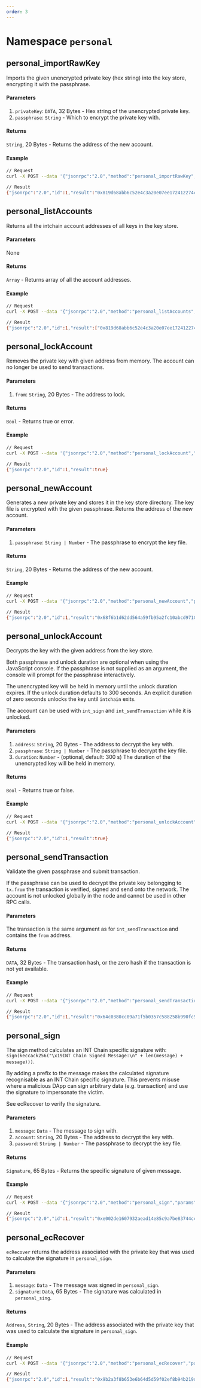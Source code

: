 ```yaml
---
order: 3
---
```


# Namespace `personal`

## personal_importRawKey

Imports the given unencrypted private key (hex string) into the key store,
encrypting it with the passphrase.

#### Parameters
1. `privateKey`: `DATA`, 32 Bytes - Hex string of the unencrypted private key.
2. `passphrase`: `String` - Which to encrypt the private key with.

#### Returns
`String`, 20 Bytes - Returns the address of the new account.

#### Example

```bash
// Request
curl -X POST --data '{"jsonrpc":"2.0","method":"personal_importRawKey","params":["85ce6cc31ab08feb27bb1......b9ac1bc4d0aeb7d6bccd4e", "intchain"],"id":1}' -H 'content-type: application/json;'

// Result
{"jsonrpc":"2.0","id":1,"result":"0x819d68abb6c52e4c3a20e07ee172412274c4d40b"}
```

## personal_listAccounts

Returns all the intchain account addresses of all keys
in the key store.

#### Parameters
None

#### Returns
`Array` - Returns array of all the account addresses.

#### Example

```bash
// Request
curl -X POST --data '{"jsonrpc":"2.0","method":"personal_listAccounts","params":[],"id":1}' -H 'content-type: application/json;'

// Result
{"jsonrpc":"2.0","id":1,"result":["0x819d68abb6c52e4c3a20e07ee172412274c4d40b","0x56db076b7d71d2b3a4fcabbe9df2d3a06e5611ec","0x68f6b1d62dd564a59fb95a2fc10abcd9710c05b1"]}
```

## personal_lockAccount

Removes the private key with given address from memory.
The account can no longer be used to send transactions.

#### Parameters
1. `from`: `String`, 20 Bytes - The address to lock.

#### Returns
`Bool` - Returns true or error.

#### Example

```bash
// Request
curl -X POST --data '{"jsonrpc":"2.0","method":"personal_lockAccount","params":["0x68f6b1d62dd564a59fb95a2fc10abcd9710c05b1"],"id":1}' -H 'content-type: application/json;'

// Result
{"jsonrpc":"2.0","id":1,"result":true}
```

## personal_newAccount

Generates a new private key and stores it in the key store directory.
The key file is encrypted with the given passphrase.
Returns the address of the new account.

#### Parameters
1. `passphrase`: `String | Number` - The passphrase to encrypt the key file.

#### Returns
`String`, 20 Bytes - Returns the address of the new account.

#### Example

```bash
// Request
curl -X POST --data '{"jsonrpc":"2.0","method":"personal_newAccount","params":["foo"],"id":1}' -H 'content-type: application/json;'

// Result
{"jsonrpc":"2.0","id":1,"result":"0x68f6b1d62dd564a59fb95a2fc10abcd9710c05b1"}
```

## personal_unlockAccount

Decrypts the key with the given address from the key store.

Both passphrase and unlock duration are optional when using the JavaScript console.
If the passphrase is not supplied as an argument, the console will prompt for
the passphrase interactively.

The unencrypted key will be held in memory until the unlock duration expires.
If the unlock duration defaults to 300 seconds. An explicit duration
of zero seconds unlocks the key until `intchain` exits.

The account can be used with `int_sign` and `int_sendTransaction` while it is unlocked.

#### Parameters
1. `address`: `String`, 20 Bytes - The address to decrypt the key with.
2. `passphrase`: `String | Number` - The passphrase to decrypt the key file.
3. `duration`: `Number` - (optional, default: 300 s) The duration of the unencrypted key will be held in memory.

#### Returns
`Bool` - Returns true or false.

#### Example

```bash
// Request
curl -X POST --data '{"jsonrpc":"2.0","method":"personal_unlockAccount","params":["0x68f6b1d62dd564a59fb95a2fc10abcd9710c05b1", "foo", 3600],"id":1}' -H 'content-type: application/json;'

// Result
{"jsonrpc":"2.0","id":1,"result":true}
```


## personal_sendTransaction

Validate the given passphrase and submit transaction.

If the passphrase can be used to decrypt the private key belongging to `tx.from` the transaction is verified, signed and send onto the network. The account is not unlocked globally in the node and cannot be used in other RPC calls.

#### Parameters
The transaction is the same argument as for `int_sendTransaction` and contains the `from` address.

#### Returns
`DATA`, 32 Bytes - The transaction hash, or the zero hash if the transaction is not yet available.

#### Example

```bash
// Request
curl -X POST --data '{"jsonrpc":"2.0","method":"personal_sendTransaction","params":[{"from": "0x68f6b1d62dd564a59fb95a2fc10abcd9710c05b1","to": "0x56db076b7d71d2b3a4fcabbe9df2d3a06e5611ec", "value": "0xde0b6b3a7640000"}, "foo"],"id":1}' -H 'content-type: application/json;'

// Result
{"jsonrpc":"2.0","id":1,"result":"0x64c0380cc09a71f5b0357c588258b990fc55d51d900ec4d175daab0b5922c035"}
```

## personal_sign

The sign method calculates an INT Chain specific signature with:
`sign(keccack256("\x19INT Chain Signed Message:\n" + len(message) + message)))`.

By adding a prefix to the message makes the calculated signature recognisable as an INT Chain specific signature. This prevents misuse where a malicious DApp can sign arbitrary data (e.g. transaction) and use the signature to impersonate the victim.

See ecRecover to verify the signature.

#### Parameters
1. `message`: `Data` - The message to sign with.
2. `account`: `String`, 20 Bytes - The address to decrypt the key with.
3. `password`: `String | Number` - The passphrase to decrypt the key file.

#### Returns
`Signature`, 65 Bytes - Returns the specific signature of given message.

#### Example

```bash
// Request
curl -X POST --data '{"jsonrpc":"2.0","method":"personal_sign","params":["0x696e74636861696e","0x68f6b1d62dd564a59fb95a2fc10abcd9710c05b1", "foo"],"id":1}' -H 'content-type: application/json;'

// Result
{"jsonrpc":"2.0","id":1,"result":"0xe002de1607932aead14e85c9a7be83744ccc82197e8d1a73757a370c2096858e0258de3eb02d57ed49bc2a7c2e15e329d4a2db22e365c16a384e8f78c149521c1b"}
```

## personal_ecRecover

`ecRecover` returns the address associated with the private key that was used to calculate the signature in `personal_sign`. 

#### Parameters
1. `message`: `Data` - The message was signed in `personal_sign`.
2. `signature`: `Data`, 65 Bytes - The signature was calculated in `personal_sing`.

#### Returns
`Address`, `String`, 20 Bytes - The address associated with the private key that was used to calculate the signature in `personal_sign`.

#### Example

```bash
// Request
curl -X POST --data '{"jsonrpc":"2.0","method":"personal_ecRecover","params":["0x696e74636861696e","0xe002de1607932aead14e85c9a7be83744ccc82197e8d1a73757a370c2096858e0258de3eb02d57ed49bc2a7c2e15e329d4a2db22e365c16a384e8f78c149521c1b"],"id":1}' -H 'content-type: application/json;'

// Result
{"jsonrpc":"2.0","id":1,"result":"0x9b2a3f8b653e6b64d5d59f02ef8b94b219db7510"}
```
